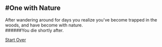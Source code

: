#One with Nature
---
After wandering around for days you realize you've become trapped in the woods, and have become with nature.  
######You die shortly after.

[Start Over](../WakeUp.md/)